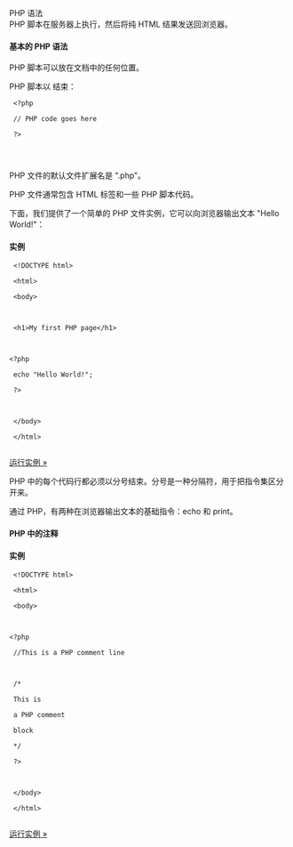  PHP 语法  
PHP 脚本在服务器上执行，然后将纯 HTML 结果发送回浏览器。

 

#### 基本的 PHP 语法

 PHP 脚本可以放在文档中的任何位置。

 PHP 脚本以 <?php 开始，以 ?> 结束：

 
```
 <?php

 // PHP code goes here

 ?> 




```
 PHP 文件的默认文件扩展名是 ".php"。

 PHP 文件通常包含 HTML 标签和一些 PHP 脚本代码。

 下面，我们提供了一个简单的 PHP 文件实例，它可以向浏览器输出文本 "Hello World!"：

  
#### 实例

 
```
 <!DOCTYPE html>

 <html>

 <body>



 <h1>My first PHP page</h1>



<?php

 echo "Hello World!";

 ?>



 </body>

 </html> 


```
 

[运行实例 »](http://www.w3cschool.cc/try/showphp.php?filename=demo_syntax) 

 PHP 中的每个代码行都必须以分号结束。分号是一种分隔符，用于把指令集区分开来。

 通过 PHP，有两种在浏览器输出文本的基础指令：echo 和 print。

 

#### PHP 中的注释

  
#### 实例

 
```
 <!DOCTYPE html>

 <html>

 <body>



<?php

 //This is a PHP comment line



 /*

 This is

 a PHP comment

 block

 */

 ?>



 </body>

 </html> 


```
 

[运行实例 »](http://www.w3cschool.cc/try/showphp.php?filename=demo_syntax_comments) 

 

